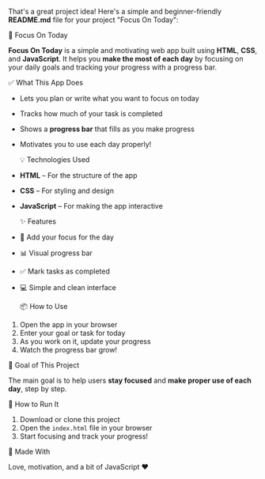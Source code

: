 That's a great project idea! Here's a simple and beginner-friendly **README.md** file for your project "Focus On Today":

  🌟 Focus On Today

**Focus On Today** is a simple and motivating web app built using **HTML**, **CSS**, and **JavaScript**. It helps you **make the most of each day** by focusing on your daily goals and tracking your progress with a progress bar.

  ✅ What This App Does

- Lets you plan or write what you want to focus on today  
- Tracks how much of your task is completed  
- Shows a **progress bar** that fills as you make progress  
- Motivates you to use each day properly!

  💡 Technologies Used

- **HTML** – For the structure of the app  
- **CSS** – For styling and design  
- **JavaScript** – For making the app interactive

  ✨ Features

- 📝 Add your focus for the day  
- 📊 Visual progress bar  
- ✅ Mark tasks as completed  
- 💻 Simple and clean interface

  📦 How to Use

1. Open the app in your browser  
2. Enter your goal or task for today  
3. As you work on it, update your progress  
4. Watch the progress bar grow!

 🎯 Goal of This Project

The main goal is to help users **stay focused** and **make proper use of each day**, step by step.

 🚀 How to Run It

1. Download or clone this project  
2. Open the `index.html` file in your browser  
3. Start focusing and track your progress!

  🙌 Made With

   Love, motivation, and a bit of JavaScript ❤️

